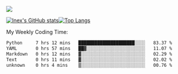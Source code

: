 ![](https://komarev.com/ghpvc/?username=lnexenl&style=flat-square&color=orange)

[![lnex's GitHub stats](https://github-readme-stats.vercel.app/api?username=lnexenl&count_private=true&show_icons=true)](https://github.com/anuraghazra/github-readme-stats)[![Top Langs](https://github-readme-stats.vercel.app/api/top-langs/?username=lnexenl&layout=compact&langs_count=8&exclude_repo=32-bit-MIPS-CPU)](https://github.com/anuraghazra/github-readme-stats)

My Weekly Coding Time:
<!--START_SECTION:waka-->

```txt
Python     7 hrs 12 mins   █████████████████████░░░░   83.37 %
YAML       0 hrs 57 mins   ██▓░░░░░░░░░░░░░░░░░░░░░░   11.07 %
Markdown   0 hrs 12 mins   ▓░░░░░░░░░░░░░░░░░░░░░░░░   02.29 %
Text       0 hrs 11 mins   ▓░░░░░░░░░░░░░░░░░░░░░░░░   02.02 %
unknown    0 hrs 4 mins    ▒░░░░░░░░░░░░░░░░░░░░░░░░   00.76 %
```

<!--END_SECTION:waka-->


